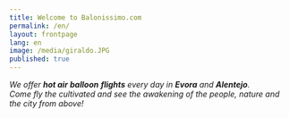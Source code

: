 ```yaml
---
title: Welcome to Balonissimo.com
permalink: /en/
layout: frontpage
lang: en
image: /media/giraldo.JPG
published: true
---
```

*We offer **hot air** **balloon** **flights** every day in **Evora** and **Alentejo**.  
Come fly the cultivated and see the awakening of the people, nature and the city from above!*



